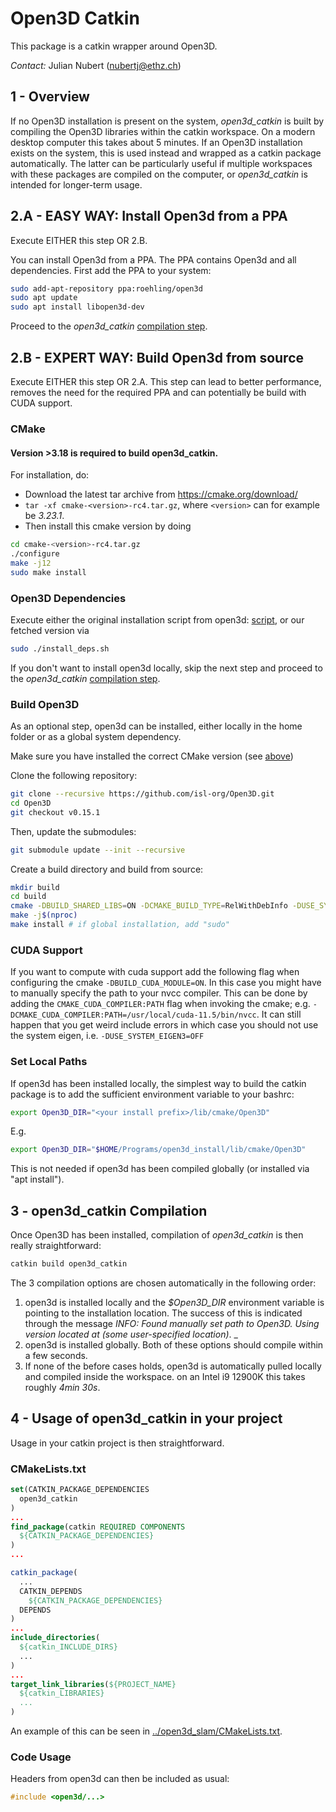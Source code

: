 # Open3D Catkin

This package is a catkin wrapper around Open3D.

*Contact:* Julian Nubert (nubertj@ethz.ch)

## 1 - Overview

If no Open3D installation is present on the system, *open3d_catkin* is built by compiling the Open3D libraries within the catkin workspace. On a modern desktop computer this takes about 5 minutes. If an Open3D installation exists on the system, this is used instead and wrapped as a catkin package automatically. The latter can be particularly useful if multiple workspaces with these packages are compiled on the computer, or *open3d_catkin* is intended for longer-term usage.

## 2.A - EASY WAY: Install Open3d from a PPA

Execute EITHER this step OR 2.B.

You can install Open3d from a PPA. The PPA contains Open3d and all dependencies.
First add the PPA to your system:
```bash
sudo add-apt-repository ppa:roehling/open3d
sudo apt update
sudo apt install libopen3d-dev
```

Proceed to the *open3d_catkin* [compilation step](#compilation).

## 2.B - EXPERT WAY: Build Open3d from source

Execute EITHER this step OR 2.A. This step can lead to better performance, removes the need for the required PPA and can potentially be build with CUDA support.

<a name="CMake"></a>
### CMake

#### Version >3.18 is required to build open3d_catkin.
For installation, do:
* Download the latest tar archive from https://cmake.org/download/
* ```tar -xf cmake-<version>-rc4.tar.gz```, where ```<version>``` can for example be _3.23.1_.
* Then install this cmake version by doing
```bash
cd cmake-<version>-rc4.tar.gz
./configure
make -j12
sudo make install
```

### Open3D Dependencies
Execute either the original installation script from open3d: 
[script](https://github.com/isl-org/Open3D/blob/v0.13.0/util/install_deps_ubuntu.sh),
or our fetched version via
```bash
sudo ./install_deps.sh
```

If you don't want to install open3d locally, skip the next step and proceed to the *open3d_catkin* [compilation step](#compilation).


### Build Open3D
As an optional step, open3d can be installed, either locally in the home folder or as a global system dependency.

Make sure you have installed the correct CMake version (see [above](#CMake))

Clone the following repository:  
```bash
git clone --recursive https://github.com/isl-org/Open3D.git
cd Open3D
git checkout v0.15.1
```

Then, update the submodules:
```bash
git submodule update --init --recursive
```

Create a build directory and build from source:
```bash   
mkdir build
cd build 
cmake -DBUILD_SHARED_LIBS=ON -DCMAKE_BUILD_TYPE=RelWithDebInfo -DUSE_SYSTEM_EIGEN3=OFF -DGLIBCXX_USE_CXX11_ABI=ON -DBUILD_PYTHON_MODULE=OFF -DCMAKE_INSTALL_PREFIX=${HOME}/Programs/open3d_install .. # If global install is desired, remove the -DCMAKE_INSTALL_PREFIX-var
make -j$(nproc)
make install # if global installation, add "sudo"
```

### CUDA Support
If you want to compute with cuda support add the following flag when configuring the cmake `-DBUILD_CUDA_MODULE=ON`. In this case you might have to manually specify the path to your nvcc compiler.
This can be done by adding the `CMAKE_CUDA_COMPILER:PATH` flag when invoking the cmake; e.g. `-DCMAKE_CUDA_COMPILER:PATH=/usr/local/cuda-11.5/bin/nvcc`. It can still happen that you get weird include errors in which case you should not use the system eigen, i.e. `-DUSE_SYSTEM_EIGEN3=OFF` 

### Set Local Paths
If open3d has been installed locally, the simplest way to build the catkin package is to add the sufficient environment variable to your bashrc:
```bash
export Open3D_DIR="<your install prefix>/lib/cmake/Open3D"
```
E.g.
```bash 
export Open3D_DIR="$HOME/Programs/open3d_install/lib/cmake/Open3D"
```
This is not needed if open3d has been compiled globally (or installed via "apt install").

<a name="compilation"></a>
## 3 - open3d_catkin Compilation
Once Open3D has been installed, compilation of *open3d_catkin* is then really straightforward:
```bash
catkin build open3d_catkin
```
The 3 compilation options are chosen automatically in the following order:
1. open3d is installed locally and the *$Open3D_DIR* environment variable is pointing to the installation location. The success of this is indicated through the message *INFO: Found manually set path to Open3D. Using version located at (some user-specified location)*.
_
2. open3d is installed globally.
Both of these options should compile within a few seconds.
3. If none of the before cases holds, open3d is automatically pulled locally and compiled inside the workspace.  on an Intel i9 12900K this takes roughly _4min 30s_.

## 4 - Usage of open3d_catkin in your project
Usage in your catkin project is then straightforward.

### CMakeLists.txt
```cmake
set(CATKIN_PACKAGE_DEPENDENCIES
  open3d_catkin
)
...
find_package(catkin REQUIRED COMPONENTS
  ${CATKIN_PACKAGE_DEPENDENCIES}
)
...

catkin_package(
  ...
  CATKIN_DEPENDS
    ${CATKIN_PACKAGE_DEPENDENCIES}
  DEPENDS 
)
...
include_directories(
  ${catkin_INCLUDE_DIRS}
  ...
)
...
target_link_libraries(${PROJECT_NAME}
  ${catkin_LIBRARIES}
  ...
)

```

An example of this can be seen in [../open3d_slam/CMakeLists.txt](https://github.com/leggedrobotics/open3d_slam/blob/dev/ej/open3d_slam/CMakeLists.txt).

### Code Usage
Headers from open3d can then be included as usual:
```cpp
#include <open3d/...>
```
